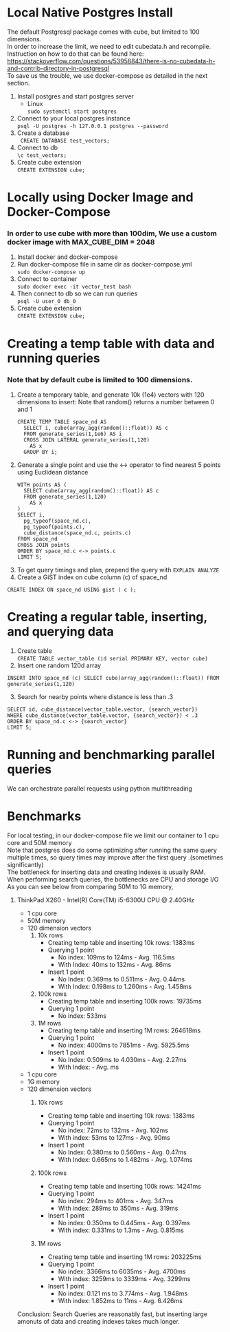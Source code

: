 # Local Native Postgres Install
The default Postgresql package comes with cube, but limited to 100 dimensions.    
In order to increase the limit, we need to edit cubedata.h and recompile.    
Instruction on how to do that can be found here: https://stackoverflow.com/questions/53958843/there-is-no-cubedata-h-and-contrib-directory-in-postgresql    
To save us the trouble, we use docker-compose as detailed in the next section.
1. Install postgres and start postgres server    
    - Linux    
    `sudo systemctl start postgres`
2. Connect to your local postgres instance    
``` psql -U postgres -h 127.0.0.1 postgres --password ```
3. Create a database    
``` CREATE DATABASE test_vectors;```
4. Connect to db    
``` \c test_vectors; ```
5. Create cube extension    
``` CREATE EXTENSION cube; ```

# Locally using Docker Image and Docker-Compose
### In order to use cube with more than 100dim, We use a custom docker image with MAX_CUBE_DIM = 2048
1. Install docker and docker-compose
2. Run docker-compose file in same dir as docker-compose.yml    
``` sudo docker-compose up ```
3. Connect to container        
    ``` sudo docker exec -it vector_test bash ```    
4. Then connect to db so we can run queries    
    ``` psql -U user_0 db_0 ```
5. Create cube extension    
    ``` CREATE EXTENSION cube; ```

# Creating a temp table with data and running queries
### Note that by default cube is limited to 100 dimensions.
1. Create a temporary table, and generate 10k (1e4) vectors with 120 dimensions to insert:
Note that random() returns a number between 0 and 1
    ```
    CREATE TEMP TABLE space_nd AS
      SELECT i, cube(array_agg(random()::float)) AS c
      FROM generate_series(1,1e6) AS i
      CROSS JOIN LATERAL generate_series(1,120)
        AS x
      GROUP BY i; 
    ```
2. Generate a single point and use the <-> operator to find nearest 5 points using Euclidean distance 
    ``` 
    WITH points AS (
      SELECT cube(array_agg(random()::float)) AS c
      FROM generate_series(1,120)
        AS x
    )
    SELECT i,
      pg_typeof(space_nd.c),
      pg_typeof(points.c),
      cube_distance(space_nd.c, points.c)
    FROM space_nd
    CROSS JOIN points
    ORDER BY space_nd.c <-> points.c
    LIMIT 5;
    ```
3. To get query timings and plan, prepend the query with `EXPLAIN ANALYZE`
4. Create a GiST index on cube column (c) of space_nd
``` 
CREATE INDEX ON space_nd USING gist ( c );
```

# Creating a regular table, inserting, and querying data
1. Create table    
``` CREATE TABLE vector_table (id serial PRIMARY KEY, vector cube) ```
2. Insert one random 120d array    
``` 
INSERT INTO space_nd (c) SELECT cube(array_agg(random()::float)) FROM generate_series(1,120) 
```
3. Search for nearby points where distance is less than .3
``` 
SELECT id, cube_distance(vector_table.vector, {search_vector}) 
WHERE cube_distance(vector_table.vector, {search_vector}) < .3
ORDER BY space_nd.c <-> {search_vector}
LIMIT 5;
```

# Running and benchmarking parallel queries
We can orchestrate parallel requests using python multithreading

# Benchmarks
For local testing, in our docker-compose file we limit our container to 1 cpu core and 50M memory    
Note that postgres does do some optimizing after running the same query multiple times, so query times may improve after the first query .(sometimes significantly)    
The bottleneck for inserting data and creating indexes is usually RAM.    
When performing search queries, the bottlenecks are CPU and storage I/O
As you can see below from comparing 50M to 1G memory, 
1. ThinkPad X260 - Intel(R) Core(TM) i5-6300U CPU @ 2.40GHz
    - 1 cpu core
    - 50M memory
    - 120 dimension vectors
        1. 10k rows
            - Creating temp table and inserting 10k rows: 1383ms
            - Querying 1 point
                - No index: 109ms to 124ms - Avg. 116.5ms
                - With Index: 40ms to 132ms - Avg. 86ms
            - Insert 1 point
                - No Index: 0.369ms to 0.511ms - Avg. 0.44ms
                - With Index: 0.198ms to 1.260ms -  Avg. 1.458ms
        2. 100k rows
            - Creating temp table and inserting 100k rows: 19735ms
            - Querying 1 point
                - No index: 533ms 
        3. 1M rows
            - Creating temp table and inserting 1M rows: 264618ms
            - Querying 1 point
                - No index: 4000ms to 7851ms - Avg. 5925.5ms
            - Insert 1 point
                - No Index: 0.509ms to 4.030ms - Avg. 2.27ms
                - With Index:  - Avg. ms
    - 1 cpu core
    - 1G memory
    - 120 dimension vectors
        1. 10k rows
            - Creating temp table and inserting 10k rows: 1383ms
            - Querying 1 point
                - No index: 72ms to 132ms - Avg. 102ms
                - With index: 53ms to 127ms -  Avg. 90ms
            - Insert 1 point
                - No Index: 0.380ms to 0.560ms - Avg. 0.47ms
                - With Index: 0.665ms to 1.482ms -  Avg. 1.074ms

        2. 100k rows
            - Creating temp table and inserting 100k rows: 14241ms
            - Querying 1 point
                - No index: 294ms to 401ms - Avg. 347ms
                - With index: 289ms to 350ms - Avg. 319ms
            - Insert 1 point
                - No index: 0.350ms to 0.445ms - Avg. 0.397ms
                - With index: 0.331ms to 1.3ms - Avg. 0.815ms
        3. 1M rows
            - Creating temp table and inserting 1M rows: 203225ms
            - Querying 1 point
                - No index: 3366ms to 6035ms - Avg. 4700ms
                - With index: 3259ms to 3339ms - Avg. 3299ms
            - Insert 1 point
                - No index: 0.121 ms to 3.774ms - Avg. 1.948ms
                - With index: 1.852ms to 11ms - Avg. 6.426ms
                

    
    Conclusion: Search Queries are reasonably fast, but inserting large amonuts of data and creating indexes takes much longer.